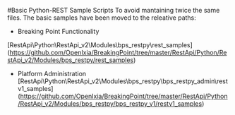 #Basic Python-REST Sample Scripts
To avoid mantaining twice the same files. The basic samples have been moved to the releative paths: 
* Breaking Point Functionality

[RestApi\Python\RestApi_v2\Modules\bps_restpy\rest_samples] (https://github.com/OpenIxia/BreakingPoint/tree/master/RestApi/Python/RestApi_v2/Modules/bps_restpy/rest_samples)


* Platform Administration
[RestApi\Python\RestApi_v2\Modules\bps_restpy\bps_restpy_admin\restv1_samples] (https://github.com/OpenIxia/BreakingPoint/tree/master/RestApi/Python/RestApi_v2/Modules/bps_restpy/bps_restpy_v1/restv1_samples)
